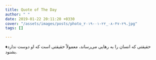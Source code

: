 ```yaml
---
title: Quote of The Day
author: " "
date: 2019-01-22 20:11:20 +0330
cover: "/assets/images/posts/photo_۲۰۱۹-۰۱-۲۲_۰۸-۴۷-۲۹.jpg"
tags: []

---
```

♦️حقیقتی که انسان را به رهایی می‌رساند، معمولاً حقیقتی است که او دوست ندارد بشنود.